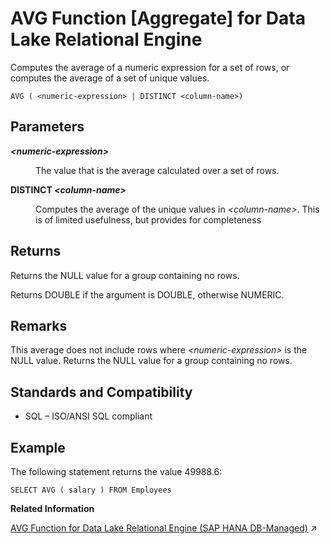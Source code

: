 <!-- loioa535f04784f2101590f89a693842c970 -->

# AVG Function \[Aggregate\] for Data Lake Relational Engine

Computes the average of a numeric expression for a set of rows, or computes the average of a set of unique values.



```
AVG ( <numeric-expression> | DISTINCT <column-name>)
```



<a name="loioa535f04784f2101590f89a693842c970__AVG_parm1"/>

## Parameters


<dl>
<dt><b>

*<numeric-expression\>*

</b></dt>
<dd>

The value that is the average calculated over a set of rows.



</dd><dt><b>

DISTINCT *<column-name\>*

</b></dt>
<dd>

Computes the average of the unique values in *<column-name\>*. This is of limited usefulness, but provides for completeness



</dd>
</dl>



<a name="loioa535f04784f2101590f89a693842c970__AVG_returns1"/>

## Returns

Returns the NULL value for a group containing no rows.

Returns DOUBLE if the argument is DOUBLE, otherwise NUMERIC.



<a name="loioa535f04784f2101590f89a693842c970__AVG_remarks1"/>

## Remarks

This average does not include rows where *<numeric-expression\>* is the NULL value. Returns the NULL value for a group containing no rows.



<a name="loioa535f04784f2101590f89a693842c970__AVG_standards1"/>

## Standards and Compatibility

-   SQL – ISO/ANSI SQL compliant



<a name="loioa535f04784f2101590f89a693842c970__AVG_example1"/>

## Example

The following statement returns the value 49988.6:

```
SELECT AVG ( salary ) FROM Employees
```

**Related Information**  


[AVG Function for Data Lake Relational Engine (SAP HANA DB-Managed)](https://help.sap.com/viewer/a898e08b84f21015969fa437e89860c8/2023_2_QRC/en-US/cfa9951f7f2849798b476c280c824ffb.html "Computes the average of a numeric expression for a set of rows, or computes the average of a set of unique values.") :arrow_upper_right:

